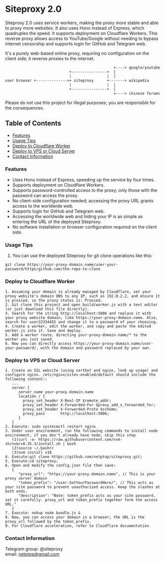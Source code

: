 # Siteproxy 2.0
Siteproxy 2.0 uses service workers, making the proxy more stable and able to proxy more websites. It also uses Hono instead of Express, which quadruples the speed. It supports deployment on Cloudflare Workers. This reverse proxy allows access to YouTube/Google without needing to bypass internet censorship and supports login for GitHub and Telegram web.

It's a purely web-based online proxy, requiring no configuration on the client side; it reverse proxies to the internet.

```
                                                 +----> google/youtube
                             +----------------+  |
                             |                |  |
user browser +-------------->+ siteproxy      +-------> wikipedia
                             |                |  |
                             +----------------+  |
                                                 +----> chinese forums
```

Please do not use this project for illegal purposes; you are responsible for the consequences.

## Table of Contents
- [Features](#features)
- [Usage Tips](#usage-tips)
- [Deploy to Cloudflare Worker](#deploy-to-cloudflare-worker)
- [Deploy to VPS or Cloud Server](#deploy-to-vps-or-cloud-server)
- [Contact Information](#contact-information)

### Features
- Uses Hono instead of Express, speeding up the service by four times.
- Supports deployment on Cloudflare Workers.
- Supports password-controlled access to the proxy; only those with the password can access the proxy.
- No client-side configuration needed; accessing the proxy URL grants access to the worldwide web.
- Supports login for GitHub and Telegram web.
- Accessing the worldwide web and hiding your IP is as simple as entering the URL of the deployed Siteproxy.
- No software installation or browser configuration required on the client side.

### Usage Tips
1. You can use the deployed Siteproxy for git clone operations like this:
```
git clone https://your-proxy-domain.name/user-your-password/https/github.com/the-repo-to-clone
```

### Deploy to Cloudflare Worker

```
1. Assuming your domain is already managed by Cloudflare, set your proxy website's domain DNS to any IP, such as 192.0.2.2, and ensure it is proxied, so the proxy status is: Proxied.
2. Git clone this project and open build/worker.js with a text editor (or just download this file directly).
3. Search for the string http://localhost:5006 and replace it with your proxy website domain, like https://your-proxy-domain.name. Also, search for user22334455 and change it to a password of your choosing.
4. Create a worker, edit the worker, and copy and paste the edited worker.js into it. Save and deploy.
5. Add a worker route, directing your-proxy-domain.name/* to the worker you just saved.
6. Now you can directly access https://your-proxy-domain.name/user-your-password/, with the domain and password replaced by your own.
```

### Deploy to VPS or Cloud Server
```
1. Create an SSL website (using certbot and nginx, look up usage) and configure nginx. /etc/nginx/sites-enabled/default should include the following content::
   ...
   server {
      server_name your-proxy.domain.name
      location / {
        proxy_set_header X-Real-IP $remote_addr;
        proxy_set_header X-Forwarded-For $proxy_add_x_forwarded_for;
        proxy_set_header X-Forwarded-Proto $scheme;
        proxy_pass       http://localhost:5006;
      }
   }
2. Execute: sudo systecmctl restart nginx
3. Under user environment, run the following commands to install node environment, if you don't already have node, skip this step
   (1)curl -o- https://raw.githubusercontent.com/nvm-sh/nvm/v0.35.3/install.sh | bash
   (2)source ~/.bashrc
   (3)nvm install v18
4. Execute:git clone https://github.com/netptop/siteproxy.git;
5. Execute:cd siteproxy;
6. Open and modify the config.json file then save:
   {
      "proxy_url": "https://your-proxy.domain.name", // This is your proxy server domain
      "token_prefix": "/user-SetYourPasswordHere/", // This acts as your site password to prevent unauthorized access. Keep the slashes at both ends.
      "description": "Note: token_prefix acts as your site password, set it carefully. proxy_url and token_prefix together form the access URL."
   }
7. Execute: nohup node bundle.js &
8. Now, you can access your domain in a browser; the URL is the proxy_url followed by the token_prefix.
9. For Cloudflare acceleration, refer to Cloudflare documentation.
```
### Contact Information
Telegram group: @siteproxy
<br />
email: netptop@gmail.com
